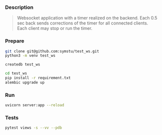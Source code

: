 ### Description
> Websocket application with a timer realized on the backend. Each 0.5 sec back sends
> corrections of the timer for all connected clients. Each client may stop or run the timer.


### Prepare
```bash
git clone git@github.com:symstu/test_ws.git
python3 -m venv test_ws 

createdb test_ws

cd test_ws
pip install -r requirement.txt
alembic upgrade up
```

### Run
```bash
uvicorn server:app --reload
```

### Tests
```bash
pytest views -s --vv --pdb
```
